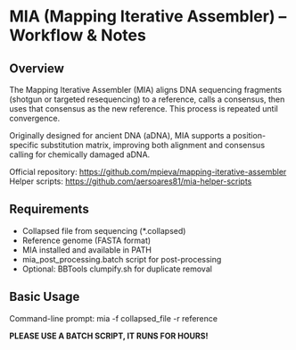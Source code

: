 # MIA (Mapping Iterative Assembler) – Workflow & Notes

## Overview
The Mapping Iterative Assembler (MIA) aligns DNA sequencing fragments (shotgun or targeted resequencing) to a reference, calls a consensus, then uses that consensus as the new reference. This process is repeated until convergence.

Originally designed for ancient DNA (aDNA), MIA supports a position-specific substitution matrix, improving both alignment and consensus calling for chemically damaged aDNA.

Official repository: https://github.com/mpieva/mapping-iterative-assembler  
Helper scripts: https://github.com/aersoares81/mia-helper-scripts

## Requirements
- Collapsed file from sequencing (*.collapsed)
- Reference genome (FASTA format)
- MIA installed and available in PATH
- mia_post_processing.batch script for post-processing
- Optional: BBTools clumpify.sh for duplicate removal

## Basic Usage
Command-line prompt: mia -f collapsed_file -r reference 

**PLEASE USE A BATCH SCRIPT, IT RUNS FOR HOURS!**
